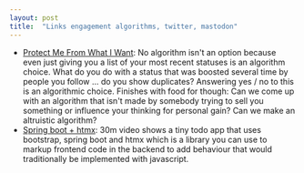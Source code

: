 ```yaml
---
layout: post
title:  "Links engagement algorithms, twitter, mastodon"
---
```


* [Protect Me From What I Want](https://www.tbray.org/ongoing/When/202x/2022/11/28/On-Algorithms): No algorithm isn't an option because even just giving you a list of your most recent statuses is an algorithm choice. What do you do with a status that was boosted several time by people you follow ... do you show duplicates? Answering yes / no to this is an algorithmic choice. Finishes with food for though: Can we come up with an algorithm that isn't made by somebody trying to sell you something or influence your thinking for personal gain? Can we make an altruistic algorithm?
* [Spring boot + htmx](https://www.youtube.com/watch?v=38WAVRfxPxI): 30m video shows a tiny todo app that uses bootstrap, spring boot and htmx which is a library you can use to markup frontend code in the backend to add behaviour that would traditionally be implemented with javascript.